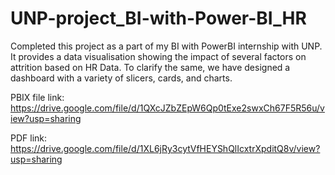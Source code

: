 # UNP-project_BI-with-Power-BI_HR

Completed this project as a part of my BI with PowerBI internship with UNP. It provides a data visualisation showing the impact of several factors on attrition based on HR Data. To clarify the same, we have designed a dashboard with a variety of slicers, cards, and charts.

PBIX file link: https://drive.google.com/file/d/1QXcJZbZEpW6Qp0tExe2swxCh67F5R56u/view?usp=sharing

PDF link: https://drive.google.com/file/d/1XL6jRy3cytVfHEYShQlIcxtrXpditQ8v/view?usp=sharing
